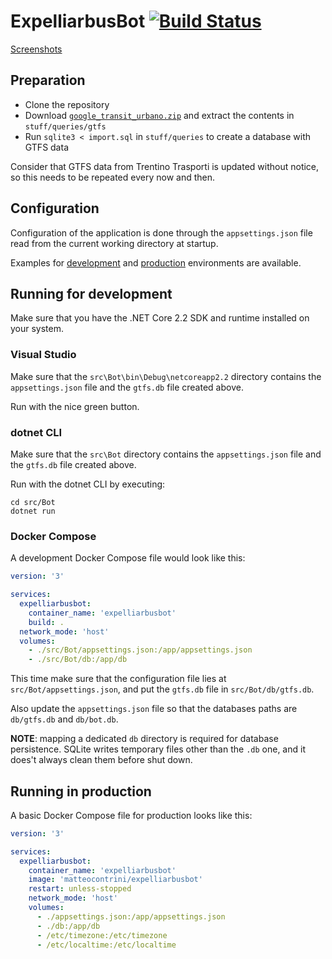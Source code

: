 # ExpelliarbusBot [![Build Status](https://travis-ci.com/matteocontrini/expelliarbusbot.svg?branch=master)](https://travis-ci.com/matteocontrini/expelliarbusbot)

[Screenshots](stuff/screenshots)

## Preparation

- Clone the repository
- Download [`google_transit_urbano.zip`](https://www.trentinotrasporti.it/opendata/google_transit_urbano_tte.zip) and extract the contents in `stuff/queries/gtfs`
- Run `sqlite3 < import.sql` in `stuff/queries` to create a database with GTFS data

Consider that GTFS data from Trentino Trasporti is updated without notice, so this needs to be repeated every now and then.

## Configuration

Configuration of the application is done through the `appsettings.json` file read from the current working directory at startup.

Examples for [development](https://github.com/matteocontrini/expelliarbusbot/blob/master/src/Bot/appsettings.example.development.json) and [production](https://github.com/matteocontrini/expelliarbusbot/blob/master/src/Bot/appsettings.example.json) environments are available.

## Running for development

Make sure that you have the .NET Core 2.2 SDK and runtime installed on your system.

### Visual Studio

Make sure that the `src\Bot\bin\Debug\netcoreapp2.2` directory contains the `appsettings.json` file and the `gtfs.db` file created above.

Run with the nice green button.

### dotnet CLI

Make sure that the `src\Bot` directory contains the `appsettings.json` file and the `gtfs.db` file created above.

Run with the dotnet CLI by executing:

```
cd src/Bot
dotnet run
```

### Docker Compose

A development Docker Compose file would look like this:

```yaml
version: '3'

services:
  expelliarbusbot:
    container_name: 'expelliarbusbot'
    build: .
  network_mode: 'host'
  volumes:
    - ./src/Bot/appsettings.json:/app/appsettings.json
    - ./src/Bot/db:/app/db
```

This time make sure that the configuration file lies at `src/Bot/appsettings.json`, and put the `gtfs.db` file in `src/Bot/db/gtfs.db`.

Also update the `appsettings.json` file so that the databases paths are `db/gtfs.db` and `db/bot.db`.

**NOTE**: mapping a dedicated `db` directory is required for database persistence. SQLite  writes temporary files other than the `.db` one, and it does't always clean them before shut down.

## Running in production

A basic Docker Compose file for production looks like this:

```yaml
version: '3'

services:
  expelliarbusbot:
    container_name: 'expelliarbusbot'
    image: 'matteocontrini/expelliarbusbot'
    restart: unless-stopped
    network_mode: 'host'
    volumes:
      - ./appsettings.json:/app/appsettings.json
      - ./db:/app/db
      - /etc/timezone:/etc/timezone
      - /etc/localtime:/etc/localtime
```